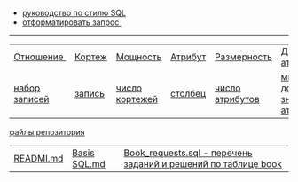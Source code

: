  * <a href="https://www.sqlstyle.guide/ru/">руководство по стилю SQL
 * <a href="https://codebeautify.org/sqlformatter">отформатировать запроc 

---
 <table>
  <tr><td>Отношение 
      <td>Кортеж
      <td>Мощность
      <td>Атрибут
      <td>Размерность
      <td>Домен атрибута
  <tr><td>набор записей
      <td>запись
      <td>число кортежей
      <td>столбец
      <td>число атрибутов
      <td>множество допустимых значений атрибута
 </table>
       
       
 файлы репозитория
 
 <table>
  <tr><td>READMI.md
      <td>Basis SQL.md
      <td>Book_requests.sql - 
       перечень заданий и решений по таблице book
 </table>
